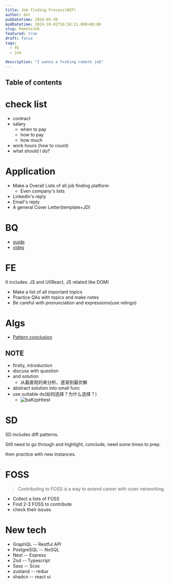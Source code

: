```yaml
---
title: Job finding Process(WIP)
author: dot
pubDatetime: 2024-05-30
modDatetime: 2024-10-02T16:58:11.000+08:00
slug: RemoteJob
featured: true
draft: false
tags:
  - FE
  - job

description: "I wanna a fxxking remote job"
---
```


## Table of contents

# check list

- contract
- salary
  - when to pay
  - how to pay
  - how much
- work hours (how to count)
- what should I do?

# Application

- Make a Overall Lists of all job finding platform
  - Even company's lists
- Linkedin's reply
- Email's reply
- A general Cover Letter(template+JD)

# BQ

- [guide](https://www.designgurus.io/course-play/grokking-behavioral-interview/doc/6415b3fd6f3b018367901cdb)
- [vides](https://www.youtube.com/@TheCompaniesExpert/videos)

# FE

It includes: JS and UI(React, JS related like DOM)

- Make a list of all important topics
- Practice QAs with topics and make notes
- Be careful with pronunciation and expressions(use relingo)

# Algs

- [Pattern conclusion](https://www.designgurus.io/course-play/grokking-the-coding-interview/doc/64865387eaaadd1855385848)

## NOTE

- firstly, introduction
- discuss with question
- and solution
  - 从最直观的来分析，逐渐到最优解
- abstract solution into small func
- use suitable ds(如何选择？为什么选择？)
  - ![baKzpHtest](https://cdn.jsdelivr.net/gh/h3x311/upic@main/LC3/2024/baKzpHtest.png)

# SD

SD includes diff patterns.

Still need to go through and highlight, conclude, need some times to prep.

then practice with new instances.

# FOSS

> Contributing to FOSS is a way to extend career with outer networking.

- Collect a lists of FOSS
- Find 2-3 FOSS to contribute
- check their issues

# New tech

- GraphQL -- Restful API
- PostgreSQL -- NoSQL
- Nest -- Express
- Zod -- Typescript
- Sass -- Scss
- zustand -- redux
- shadcn -- react ui
